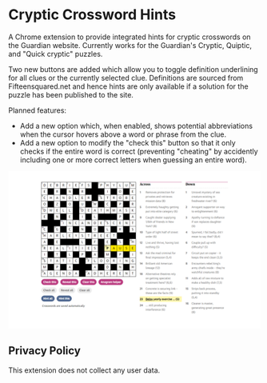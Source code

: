 # Cryptic Crossword Hints

A Chrome extension to provide integrated hints for cryptic crosswords on the Guardian website. Currently works for the Guardian's Cryptic, Quiptic, and "Quick cryptic" puzzles.

Two new buttons are added which allow you to toggle definition underlining for all clues or the currently selected clue. Definitions are sourced from Fifteensquared.net and hence hints are only available if a solution for the puzzle has been published to the site.

Planned features:
- Add a new option which, when enabled, shows potential abbreviations when the cursor hovers above a word or phrase from the clue.
- Add a new option to modify the "check this" button so that it only checks if the entire word is correct (preventing "cheating" by accidently including one or more correct letters when guessing an entire word).

![Demo](ScreenshotDemo.png)

## Privacy Policy
This extension does not collect any user data.
